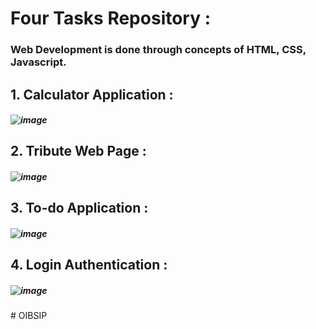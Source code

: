# Four Tasks Repository : 
### Web Development is done through concepts of HTML, CSS, Javascript.
## 1. Calculator Application :
##### ![image](https://github.com/SarthakYelne/OIBSIP/assets/89499814/0927cd53-9e59-4f3f-abae-138094801cc7)
## 2. Tribute Web Page :
##### ![image](https://github.com/SarthakYelne/OIBSIP/assets/89499814/34d7b7bb-0a8c-4adb-b13c-afd6d6e11718)
## 3. To-do Application : 
##### ![image](https://github.com/SarthakYelne/OIBSIP/assets/89499814/42b2d8fa-e174-49fc-996f-126c7a2e3ed1)
## 4. Login Authentication :
##### ![image](https://github.com/SarthakYelne/OIBSIP/assets/89499814/3b338bb4-ce7b-47e9-96bf-48eda9b3875a)
#   O I B S I P  
 